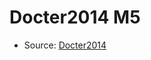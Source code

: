 <a name="material" />

# Docter2014 M5
<script type="application/ld+json">
  {
    "@context": "https://schema.org/",
    "@type": "ChemicalSubstance",
    "http://purl.org/dc/terms/conformsTo":
      {
        "@type": "CreativeWork",
        "@id": "https://bioschemas.org/profiles/ChemicalSubstance/0.4-RELEASE/"
      },
    "@id": "https://egonw.github.io/nanowiki/nanowiki338.html#material",
    "name": "Docter2014 M5",
    "sameAs": "http://127.0.0.1/mediawiki/index.php/Special:URIResolver/Docter2014_M5"
  }
</script>


* Source: [Docter2014](Docter2014.md)

